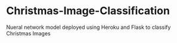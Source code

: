 # Christmas-Image-Classification
Nueral network model deployed using Heroku and Flask to classify Christmas Images 
